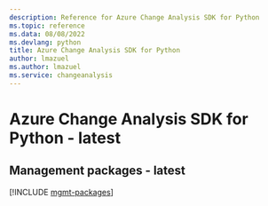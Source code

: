 ```yaml
---
description: Reference for Azure Change Analysis SDK for Python
ms.topic: reference
ms.data: 08/08/2022
ms.devlang: python
title: Azure Change Analysis SDK for Python
author: lmazuel
ms.author: lmazuel
ms.service: changeanalysis
---
```

# Azure Change Analysis SDK for Python - latest

## Management packages - latest
[!INCLUDE [mgmt-packages](change-analysis-mgmt-index.md)]